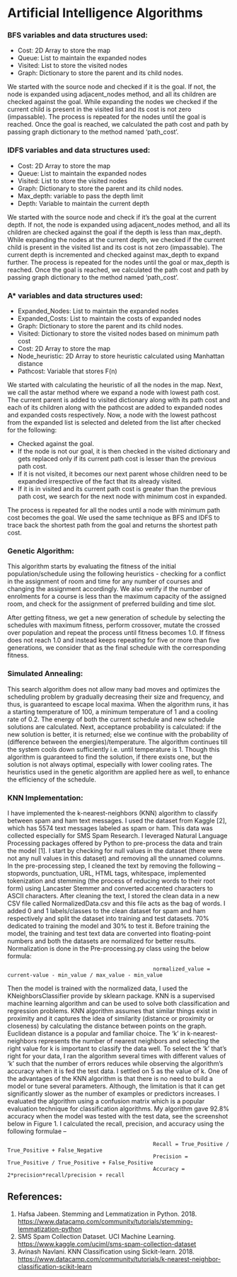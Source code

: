 # Artificial Intelligence Algorithms

### BFS variables and data structures used:
-	Cost: 2D Array to store the map
-	Queue: List to maintain the expanded nodes
-	Visited: List to store the visited nodes
-	Graph: Dictionary to store the parent and its child nodes.

We started with the source node and checked if it is the goal. If not, the node is expanded using adjacent_nodes method, and all its children are checked against the goal. While expanding the nodes we checked if the current child is present in the visited list and its cost is not zero (impassable). The process is repeated for the nodes until the goal is reached. Once the goal is reached, we calculated the path cost and path by passing graph dictionary to the method named ‘path_cost’.

### IDFS variables and data structures used:
-	Cost: 2D Array to store the map
-	Queue: List to maintain the expanded nodes
-	Visited: List to store the visited nodes
-	Graph: Dictionary to store the parent and its child nodes.
-	Max_depth: variable to pass the depth limit
-	Depth: Variable to maintain the current depth

We started with the source node and check if it’s the goal at the current depth. If not, the node is expanded using adjacent_nodes method, and all its children are checked against the goal if the depth is less than max_depth. While expanding the nodes at the current depth, we checked if the current child is present in the visited list and its cost is not zero (impassable). The current depth is incremented and checked against max_depth to expand further. The process is repeated for the nodes until the goal or max_depth is reached. Once the goal is reached, we calculated the path cost and path by passing graph dictionary to the method named ‘path_cost’.

### A* variables and data structures used: 
-	Expanded_Nodes: List to maintain the expanded nodes
-	Expanded_Costs: List to maintain the costs of expanded nodes
-	Graph: Dictionary to store the parent and its child nodes.
-	Visited: Dictionary to store the visited nodes based on minimum path cost
-	Cost: 2D Array to store the map
-	Node_heuristic: 2D Array to store heuristic calculated using Manhattan distance
-	Pathcost: Variable that stores F(n)

We started with calculating the heuristic of all the nodes in the map. Next, we call the astar method where we expand a node with lowest path cost. The current parent is added to visited dictionary along with its path cost and each of its children along with the pathcost are added to expanded nodes and expanded costs respectively. Now, a node with the lowest pathcost from the expanded list is selected and deleted from the list after checked for the following:
-	Checked against the goal. 
-	If the node is not our goal, it is then checked in the visited dictionary and gets replaced only if its current path cost is lesser than the previous path cost. 
-	If it is not visited, it becomes our next parent whose children need to be expanded irrespective of the fact that its already visited. 
-	If it is in visited and its current path cost is greater than the previous path cost, we search for the next node with minimum cost in expanded. 

The process is repeated for all the nodes until a node with minimum path cost becomes the goal. We used the same technique as BFS and IDFS to trace back the shortest path from the goal and returns the shortest path cost.

### Genetic Algorithm:

This algorithm starts by evaluating the fitness of the initial population/schedule using the following heuristics - checking for a conflict in the assignment of room and time for any number of courses and changing the assignment accordingly. We also verify if the number of enrolments for a course is less than the maximum capacity of the assigned room, and check for the assignment of preferred building and time slot.

After getting fitness, we get a new generation of schedule by selecting the schedules with maximum fitness, perform crossover, mutate the crossed over population and repeat the process until fitness becomes 1.0. If fitness does not reach 1.0 and instead keeps repeating for five or more than five generations, we consider that as the final schedule with the corresponding fitness.


### Simulated Annealing:

This search algorithm does not allow many bad moves and optimizes the scheduling problem by gradually decreasing their size and frequency, and thus, is guaranteed to escape local maxima. When the algorithm runs, it has a starting temperature of 100, a minimum temperature of 1 and a cooling rate of 0.2. The energy of both the current schedule and new schedule solutions are calculated. Next, acceptance probability is calculated: if the new solution is better, it is returned; else we continue with the probability of (difference between the energies)/temperature. The algorithm continues till the system cools down sufficiently i.e. until temperature is 1. Though this algorithm is guaranteed to find the solution, if there exists one, but the solution is not always optimal, especially with lower cooling rates. The heuristics used in the genetic algorithm are applied here as well, to enhance the efficiency of the schedule.


### KNN Implementation:
I have implemented the k-nearest-neighbors (KNN) algorithm to classify between spam and ham text messages. I used the dataset from Kaggle [2], which has 5574 text messages labeled as spam or ham. This data was collected especially for SMS Spam Research. I leveraged Natural Language Processing packages offered by Python to pre-process the data and train the model [1]. I start by checking for null values in the dataset (there were not any null values in this dataset) and removing all the unnamed columns. In the pre-processing step, I cleaned the text by removing the following – stopwords, punctuation, URL, HTML tags, whitespace, implemented tokenization and stemming (the process of reducing words to their root form) using Lancaster Stemmer and converted accented characters to ASCII characters. After cleaning the text, I stored the clean data in a new CSV file called NormalizedData.csv and this file acts as the bag of words.
I added 0 and 1 labels/classes to the clean dataset for spam and ham respectively and split the dataset into training and test datasets. 70% dedicated to training the model and 30% to test it. Before training the model, the training and test text data are converted into floating-point numbers and both the datasets are normalized for better results. Normalization is done in the Pre-processing.py class using the below formula:

                                                  normalized_value = current-value - min_value / max_value - min_value

Then the model is trained with the normalized data, I used the KNeighborsClassifier provide by sklearn package. KNN is a supervised machine learning algorithm and can be used to solve both classification and regression problems. KNN algorithm assumes that similar things exist in proximity and it captures the idea of similarity (distance or proximity or closeness) by calculating the distance between points on the graph. Euclidean distance is a popular and familiar choice. The ‘k’ in k-nearest-neighbors represents the number of nearest neighbors and selecting the right value for k is important to classify the data well. To select the ‘k’ that’s right for your data, I ran the algorithm several times with different values of ‘k’ such that the number of errors reduces while observing the algorithm’s accuracy when it is fed the test data. I settled on 5 as the value of k. One of the advantages of the KNN algorithm is that there is no need to build a model or tune several parameters. Although, the limitation is that it can get significantly slower as the number of examples or predictors increases.
I evaluated the algorithm using a confusion matrix which is a popular evaluation technique for classification algorithms. My algorithm gave 92.8% accuracy when the model was tested with the test data, see the screenshot below in Figure 1. I calculated the recall, precision, and accuracy using the following formulae – 

                                                  Recall = True_Positive / True_Positive + False_Negative
                                                  Precision = True_Positive / True_Positive + False_Positive
                                                  Accuracy = 2*precision*recall/precision + recall


## References:

1. Hafsa Jabeen. Stemming and Lemmatization in Python. 2018. https://www.datacamp.com/community/tutorials/stemming-lemmatization-python
2. SMS Spam Collection Dataset. UCI Machine Learning. https://www.kaggle.com/uciml/sms-spam-collection-dataset
3. Avinash Navlani. KNN Classification using Sickit-learn. 2018. https://www.datacamp.com/community/tutorials/k-nearest-neighbor-classification-scikit-learn


